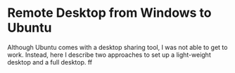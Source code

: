 # Remote Desktop from Windows to Ubuntu

Although Ubuntu comes with a desktop sharing tool, I was not able to get to work. Instead, here I describe two approaches 
to set up a light-weight desktop and a full desktop.
ff

